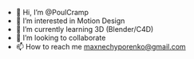- 👋 Hi, I’m @PoulCramp
- 👀 I’m interested in Motion Design
- 🌱 I’m currently learning 3D (Blender/C4D)
- 💞️ I’m looking to collaborate 
- 📫 How to reach me maxnechyporenko@gmail.com

<!---
PoulCramp/PoulCramp is a ✨ special ✨ repository because its `README.md` (this file) appears on your GitHub profile.
You can click the Preview link to take a look at your changes.
--->
